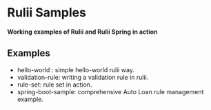 # Rulii Samples
**Working examples of Rulii and Rulii Spring in action**

## Examples

* hello-world : simple hello-world rulii way.
* validation-rule: writing a validation rule in rulii.
* rule-set: rule set in action.
* spring-boot-sample: comprehensive Auto Loan rule management example.
